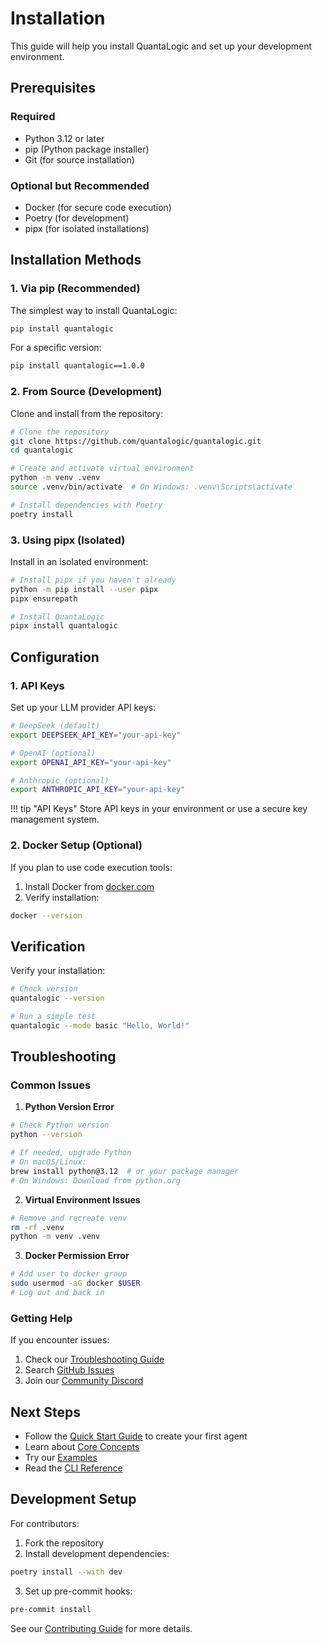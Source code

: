 # Installation

This guide will help you install QuantaLogic and set up your development environment.

## Prerequisites

### Required
- Python 3.12 or later
- pip (Python package installer)
- Git (for source installation)

### Optional but Recommended
- Docker (for secure code execution)
- Poetry (for development)
- pipx (for isolated installations)

## Installation Methods

### 1. Via pip (Recommended)

The simplest way to install QuantaLogic:

```bash
pip install quantalogic
```

For a specific version:
```bash
pip install quantalogic==1.0.0
```

### 2. From Source (Development)

Clone and install from the repository:

```bash
# Clone the repository
git clone https://github.com/quantalogic/quantalogic.git
cd quantalogic

# Create and activate virtual environment
python -m venv .venv
source .venv/bin/activate  # On Windows: .venv\Scripts\activate

# Install dependencies with Poetry
poetry install
```

### 3. Using pipx (Isolated)

Install in an isolated environment:

```bash
# Install pipx if you haven't already
python -m pip install --user pipx
pipx ensurepath

# Install QuantaLogic
pipx install quantalogic
```

## Configuration

### 1. API Keys

Set up your LLM provider API keys:

```bash
# DeepSeek (default)
export DEEPSEEK_API_KEY="your-api-key"

# OpenAI (optional)
export OPENAI_API_KEY="your-api-key"

# Anthropic (optional)
export ANTHROPIC_API_KEY="your-api-key"
```

!!! tip "API Keys"
    Store API keys in your environment or use a secure key management system.

### 2. Docker Setup (Optional)

If you plan to use code execution tools:

1. Install Docker from [docker.com](https://www.docker.com/get-started)
2. Verify installation:
```bash
docker --version
```

## Verification

Verify your installation:

```bash
# Check version
quantalogic --version

# Run a simple test
quantalogic --mode basic "Hello, World!"
```

## Troubleshooting

### Common Issues

1. **Python Version Error**
```bash
# Check Python version
python --version

# If needed, upgrade Python
# On macOS/Linux:
brew install python@3.12  # or your package manager
# On Windows: Download from python.org
```

2. **Virtual Environment Issues**
```bash
# Remove and recreate venv
rm -rf .venv
python -m venv .venv
```

3. **Docker Permission Error**
```bash
# Add user to docker group
sudo usermod -aG docker $USER
# Log out and back in
```

### Getting Help

If you encounter issues:

1. Check our [Troubleshooting Guide](troubleshooting.md)
2. Search [GitHub Issues](https://github.com/quantalogic/quantalogic/issues)
3. Join our [Community Discord](https://discord.gg/quantalogic)

## Next Steps

- Follow the [Quick Start Guide](quickstart.md) to create your first agent
- Learn about [Core Concepts](core-concepts.md)
- Try our [Examples](examples/simple-agent.md)
- Read the [CLI Reference](cli.md)

## Development Setup

For contributors:

1. Fork the repository
2. Install development dependencies:
```bash
poetry install --with dev
```
3. Set up pre-commit hooks:
```bash
pre-commit install
```

See our [Contributing Guide](dev/contributing.md) for more details.
